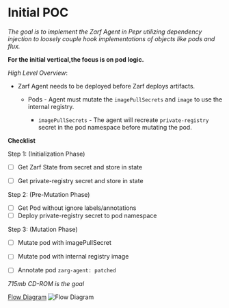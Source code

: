 # Initial POC

_The goal is to implement the Zarf Agent in Pepr utilizing dependency injection to loosely couple hook implementations of objects like pods and flux._  

**For the initial vertical,the focus is on pod logic.**

_High Level Overview_:
* Zarf Agent needs to be deployed before Zarf deploys artifacts.

  * Pods - Agent must mutate the `imagePullSecrets` and `image` to use the internal registry.

    * `imagePullSecrets` - The agent will recreate `private-registry` secret in the pod namespace before mutating the pod.

**Checklist**  

Step 1: (Initialization Phase)
- [ ] Get Zarf State from secret and store in state
- [ ] Get private-registry secret and store in state


Step 2: (Pre-Mutation Phase)
- [ ] Get Pod without ignore labels/annotations
- [ ] Deploy private-registry secret to pod namespace

Step 3: (Mutation Phase)
- [ ] Mutate pod with imagePullSecret
- [ ] Mutate pod with internal registry image
- [ ] Annotate pod `zarg-agent: patched`


_715mb CD-ROM is the goal_


[Flow Diagram](https://docs.google.com/drawings/d/1nGiG0keutXLvfbiW1_0LZNI2Gphfda63RTnUhz2DKVQ/edit?usp=sharing)
![Flow Diagram](https://docs.google.com/drawings/d/e/2PACX-1vS-EeJyxbtN_NygaOSc0m2x9vDnBxQkm-e9IstQ761J2ztKSA_G4SF6Fq1NNqBDdBvuT9FEVoGG7dmS/pub?w=962&h=344)